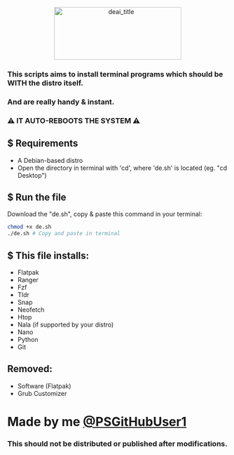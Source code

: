 <p align="center">
<img src="https://github.com/PSGitHubUser1/Debian-Essentials/assets/90406016/6d6cb953-24ea-406d-8e34-927a431262ee" alt="deai_title" width="290" height="120">
</p>

### This scripts aims to install terminal programs which should be WITH the distro itself.
### And are really handy & instant.
 

### ⚠ IT AUTO-REBOOTS THE SYSTEM ⚠
## $ Requirements
 - A Debian-based distro
 - Open the directory in terminal with 'cd', where 'de.sh' is located (eg. "cd Desktop")
## $ Run the file
Download the "de.sh", copy & paste this command in your terminal:
```sh
chmod +x de.sh
./de.sh # Copy and paste in terminal
```
## $ This file installs:
 - Flatpak
 - Ranger
 - Fzf
 - Tldr
 - Snap
 - Neofetch
 - Htop
 - Nala (if supported by your distro)
 - Nano
 - Python
 - Git
## Removed:
- Software (Flatpak)
- Grub Customizer
# Made by me [@PSGitHubUser1](https://github.com/PSGitHubUser1)
### This should not be distributed or published after modifications.

